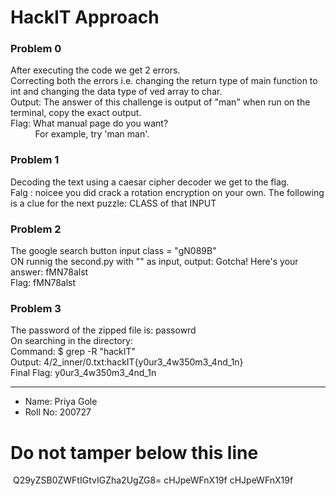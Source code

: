# HackIT Approach

### Problem 0
After executing the code we get 2 errors.  
Correcting both the errors i.e. changing the return type of main function to int and changing the data type of ved array to char.  
Output: The answer of this challenge is output of "man" when run on the terminal, copy the exact output.  
Flag: What manual page do you want?  
&nbsp; &nbsp; &nbsp; &nbsp; &nbsp;  For example, try 'man man'.

### Problem 1
Decoding the text using a caesar cipher decoder we get to the flag.  
Falg : noicee you did crack a rotation encryption on your own. The following is a clue for the next puzzle: CLASS of that INPUT

### Problem 2
The google search button input class = "gN089B"  
ON runnig the second.py with "" as input, output: Gotcha! Here's your answer: fMN78alst  
Flag: fMN78alst

### Problem 3
The password of the zipped file is: passowrd  
On searching in the directory:  
Command: $ grep -R "hackIT"  
Output: 4/2_inner/0.txt:hackIT{y0ur3_4w350m3_4nd_1n}  
Final Flag: y0ur3_4w350m3_4nd_1n

_____________________________________________________________________________________________________________________________________________

* Name: Priya Gole  
* Roll No: 200727 

# Do not tamper below this line 
 Q29yZSB0ZWFtIGtvIGZha2UgZG8= cHJpeWFnX19f cHJpeWFnX19f
